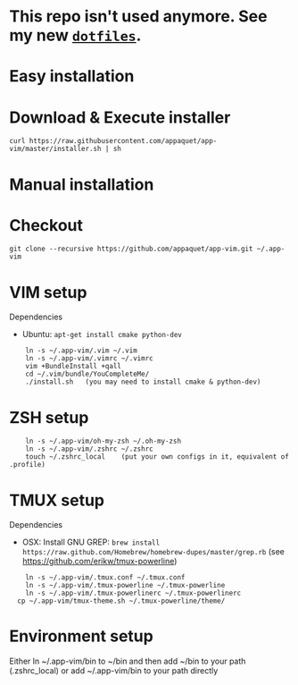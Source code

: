 # This repo isn't used anymore. See my new [`dotfiles`](https://github.com/appaquet/dotfiles).


# Easy installation
Download & Execute installer
========
	curl https://raw.githubusercontent.com/appaquet/app-vim/master/installer.sh | sh

# Manual installation

Checkout
========
	git clone --recursive https://github.com/appaquet/app-vim.git ~/.app-vim

VIM setup
=========
Dependencies
 * Ubuntu: `apt-get install cmake python-dev`
```
	ln -s ~/.app-vim/.vim ~/.vim
	ln -s ~/.app-vim/.vimrc ~/.vimrc
	vim +BundleInstall +qall
	cd ~/.vim/bundle/YouCompleteMe/
	./install.sh   (you may need to install cmake & python-dev)
```

ZSH setup
=========
```
	ln -s ~/.app-vim/oh-my-zsh ~/.oh-my-zsh
	ln -s ~/.app-vim/.zshrc ~/.zshrc
	touch ~/.zshrc_local    (put your own configs in it, equivalent of .profile)
```

TMUX setup
==========
Dependencies
 * OSX: Install GNU GREP: `brew install https://raw.github.com/Homebrew/homebrew-dupes/master/grep.rb` (see https://github.com/erikw/tmux-powerline)
```
	ln -s ~/.app-vim/.tmux.conf ~/.tmux.conf
	ln -s ~/.app-vim/.tmux-powerline ~/.tmux-powerline
	ln -s ~/.app-vim/.tmux-powerlinerc ~/.tmux-powerlinerc
  cp ~/.app-vim/tmux-theme.sh ~/.tmux-powerline/theme/
```

Environment setup
=================
Either ln ~/.app-vim/bin to ~/bin and then add ~/bin to your path (.zshrc_local) or
add ~/.app-vim/bin to your path directly

